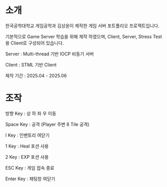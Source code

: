 # 소개

한국공학대학교 게임공학과 김상윤이 제작한 게임 서버 포트폴리오 프로젝트입니다.

기본적으로 Game Server 학습을 위해 제작 하였으며, Client, Server, Stress Test 용 Client로 구성되어 있습니다.

Server : Multi-thread 기반 IOCP 비동기 서버

Client : STML 기반 Client

제작 기간 : 2025.04 - 2025.06


# 조작

방향 Key : 상 하 좌 우 이동

Space Key : 공격 (Player 주변 8 Tile 공격)

I Key : 인벤토리 여닫기

1 Key : Heal 포션 사용

2 Key : EXP 포션 사용

ESC Key : 게임 접속 종료

Enter Key : 채팅창 여닫기
